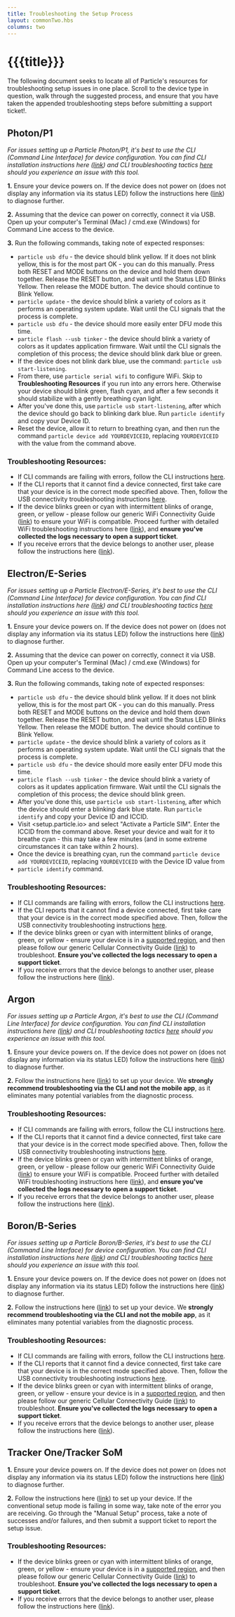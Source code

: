 ```yaml
---
title: Troubleshooting the Setup Process
layout: commonTwo.hbs
columns: two
---
```


# {{{title}}}

The following document seeks to locate all of Particle's resources for troubleshooting setup issues in one place. Scroll to the device type in question, walk through the suggested process, and ensure that you have taken the appended troubleshooting steps before submitting a support ticket!.

## Photon/P1

_For issues setting up a Particle Photon/P1, it's best to use the CLI (Command Line Interface) for device configuration. You can find CLI installation instructions here ([link](/tutorials/developer-tools/cli/)) and CLI troubleshooting tactics [here](/troubleshooting/guides/build-tools-troubleshooting/troubleshooting-the-particle-cli/) should you experience an issue with this tool._

**1\.** Ensure your device powers on. If the device does not power on (does not display any information via its status LED) follow the instructions here ([link](/troubleshooting/guides/device-troubleshooting/identifying-damaged-hardware/)) to diagnose further.

**2.** Assuming that the device can power on correctly, connect it via USB. Open up your computer's Terminal (Mac) / cmd.exe (Windows) for Command Line access to the device.

**3.** Run the following commands, taking note of expected responses:

* `particle usb dfu` \- the device should blink yellow. If it does not blink yellow, this is for the most part OK - you can do this manually. Press both RESET and MODE buttons on the device and hold them down together. Release the RESET button, and wait until the Status LED Blinks Yellow. Then release the MODE button. The device should continue to Blink Yellow.
* `particle update` \- the device should blink a variety of colors as it performs an operating system update. Wait until the CLI signals that the process is complete.
* `particle usb dfu` \- the device should more easily enter DFU mode this time.
* `particle flash --usb tinker` \- the device should blink a variety of colors as it updates application firmware. Wait until the CLI signals the completion of this process; the device should blink dark blue or green.
* If the device does not blink dark blue, use the command: `particle usb start-listening`.
* From there, use `particle serial wifi` to configure WiFi. Skip to **Troubleshooting Resources** if you run into any errors here. Otherwise your device should blink green, flash cyan, and after a few seconds it should stabilize with a gently breathing cyan light.
* After you've done this, use `particle usb start-listening`, after which the device should go back to blinking dark blue. Run `particle identify` and copy your Device ID.
* Reset the device, allow it to return to breathing cyan, and then run the command `particle device add YOURDEVICEID`, replacing `YOURDEVICEID` with the value from the command above.

### Troubleshooting Resources:

* If CLI commands are failing with errors, follow the CLI instructions [here](/troubleshooting/guides/build-tools-troubleshooting/troubleshooting-the-particle-cli/).
* If the CLI reports that it cannot find a device connected, first take care that your device is in the correct mode specified above. Then, follow the USB connectivity troubleshooting instructions [here](/troubleshooting/guides/build-tools-troubleshooting/troubleshooting-the-particle-cli/).
* If the device blinks green or cyan with intermittent blinks of orange, green, or yellow - please follow our generic WiFi Connectivity Guide ([link](/troubleshooting/guides/connectivity-troubleshooting/wifi-connectivity-troubleshooting-guide/)) to ensure your WiFi is compatible. Proceed further with detailed WiFi troubleshooting instructions here ([link](/troubleshooting/guides/connectivity-troubleshooting/troubleshooting-wifi-on-the-particle-photonp1/)), and **ensure you've collected the logs necessary to open a support ticket**.
* If you receive errors that the device belongs to another user, please follow the instructions here ([link](/troubleshooting/guides/device-management/how-can-i-transfer-my-device-to-another-user/)).

## Electron/E-Series

_For issues setting up a Particle Electron/E-Series, it's best to use the CLI (Command Line Interface) for device configuration. You can find CLI installation instructions here ([link](/tutorials/developer-tools/cli/)) and CLI troubleshooting tactics [here](/troubleshooting/guides/build-tools-troubleshooting/troubleshooting-the-particle-cli/) should you experience an issue with this tool._

**1\.** Ensure your device powers on. If the device does not power on (does not display any information via its status LED) follow the instructions here ([link](/troubleshooting/guides/device-troubleshooting/identifying-damaged-hardware/)) to diagnose further.

**2.** Assuming that the device can power on correctly, connect it via USB. Open up your computer's Terminal (Mac) / cmd.exe (Windows) for Command Line access to the device.

**3.** Run the following commands, taking note of expected responses:

* `particle usb dfu` \- the device should blink yellow. If it does not blink yellow, this is for the most part OK - you can do this manually. Press both RESET and MODE buttons on the device and hold them down together. Release the RESET button, and wait until the Status LED Blinks Yellow. Then release the MODE button. The device should continue to Blink Yellow.
* `particle update` \- the device should blink a variety of colors as it performs an operating system update. Wait until the CLI signals that the process is complete.
* `particle usb dfu` \- the device should more easily enter DFU mode this time.
* `particle flash --usb tinker` \- the device should blink a variety of colors as it updates application firmware. Wait until the CLI signals the completion of this process; the device should blink green.
* After you've done this, use `particle usb start-listening`, after which the device should enter a blinking dark blue state. Run `particle identify` and copy your Device ID and ICCID.
* Visit <setup.particle.io> and select "Activate a Particle SIM". Enter the ICCID from the command above. Reset your device and wait for it to breathe cyan - this may take a few minutes (and in some extreme circumstances it can take within 2 hours).
* Once the device is breathing cyan, run the command `particle device add YOURDEVICEID`, replacing `YOURDEVICEID` with the Device ID value from
* `particle identify` command.

### Troubleshooting Resources:

* If CLI commands are failing with errors, follow the CLI instructions [here](/troubleshooting/guides/build-tools-troubleshooting/troubleshooting-the-particle-cli/).
* If the CLI reports that it cannot find a device connected, first take care that your device is in the correct mode specified above. Then, follow the USB connectivity troubleshooting instructions [here](/troubleshooting/guides/build-tools-troubleshooting/troubleshooting-the-particle-cli/).
* If the device blinks green or cyan with intermittent blinks of orange, green, or yellow - ensure your device is in a [supported region](/reference/cellular/cellular-carriers/), and then please follow our generic Cellular Connectivity Guide ([link](/troubleshooting/guides/device-management/repairing-product-device-keys/)) to troubleshoot. **Ensure you've collected the logs necessary to open a support ticket**.
* If you receive errors that the device belongs to another user, please follow the instructions here ([link](/troubleshooting/guides/device-management/how-can-i-transfer-my-device-to-another-user/)).

## Argon

_For issues setting up a Particle Argon, it's best to use the CLI (Command Line Interface) for device configuration. You can find CLI installation instructions here ([link](/tutorials/developer-tools/cli/)) and CLI troubleshooting tactics [here](/troubleshooting/guides/build-tools-troubleshooting/troubleshooting-the-particle-cli/) should you experience an issue with this tool._

**1\.** Ensure your device powers on. If the device does not power on (does not display any information via its status LED) follow the instructions here ([link](/troubleshooting/guides/device-troubleshooting/identifying-damaged-hardware/)) to diagnose further.

**2.** Follow the instructions here ([link](/troubleshooting/guides/device-management/how-can-i-set-up-my-argon-or-boron-via-usb/)) to set up your device. We **strongly recommend troubleshooting via the CLI and not the mobile app**, as it eliminates many potential variables from the diagnostic process.

### Troubleshooting Resources:

* If CLI commands are failing with errors, follow the CLI instructions [here](/troubleshooting/guides/build-tools-troubleshooting/troubleshooting-the-particle-cli/).
* If the CLI reports that it cannot find a device connected, first take care that your device is in the correct mode specified above. Then, follow the USB connectivity troubleshooting instructions [here](/troubleshooting/guides/build-tools-troubleshooting/troubleshooting-the-particle-cli/).
* If the device blinks green or cyan with intermittent blinks of orange, green, or yellow - please follow our generic WiFi Connectivity Guide ([link](/troubleshooting/guides/connectivity-troubleshooting/wifi-connectivity-troubleshooting-guide/)) to ensure your WiFi is compatible. Proceed further with detailed WiFi troubleshooting instructions here ([link](/troubleshooting/guides/connectivity-troubleshooting/troubleshooting-wifi-on-the-particle-argon/)), and **ensure you've collected the logs necessary to open a support ticket**.
* If you receive errors that the device belongs to another user, please follow the instructions here ([link](/troubleshooting/guides/device-management/how-can-i-transfer-my-device-to-another-user/)).

## Boron/B-Series

_For issues setting up a Particle Boron/B-Series, it's best to use the CLI (Command Line Interface) for device configuration. You can find CLI installation instructions here ([link](/tutorials/developer-tools/cli/)) and CLI troubleshooting tactics [here](/troubleshooting/guides/build-tools-troubleshooting/troubleshooting-the-particle-cli/) should you experience an issue with this tool._

**1\.** Ensure your device powers on. If the device does not power on (does not display any information via its status LED) follow the instructions here ([link](/troubleshooting/guides/device-troubleshooting/identifying-damaged-hardware/)) to diagnose further.

**2.** Follow the instructions here ([link](/troubleshooting/guides/device-management/how-can-i-set-up-my-argon-or-boron-via-usb/)) to set up your device. We **strongly recommend troubleshooting via the CLI and not the mobile app**, as it eliminates many potential variables from the diagnostic process.

### Troubleshooting Resources:

* If CLI commands are failing with errors, follow the CLI instructions [here](/troubleshooting/guides/build-tools-troubleshooting/troubleshooting-the-particle-cli/).
* If the CLI reports that it cannot find a device connected, first take care that your device is in the correct mode specified above. Then, follow the USB connectivity troubleshooting instructions [here](/troubleshooting/guides/build-tools-troubleshooting/troubleshooting-the-particle-cli/).
* If the device blinks green or cyan with intermittent blinks of orange, green, or yellow - ensure your device is in a [supported region](/reference/cellular/cellular-carriers/), and then please follow our generic Cellular Connectivity Guide ([link](/troubleshooting/guides/device-management/repairing-product-device-keys/)) to troubleshoot. **Ensure you've collected the logs necessary to open a support ticket**.
* If you receive errors that the device belongs to another user, please follow the instructions here ([link](/troubleshooting/guides/device-management/how-can-i-transfer-my-device-to-another-user/)).

## Tracker One/Tracker SoM

**1\.** Ensure your device powers on. If the device does not power on (does not display any information via its status LED) follow the instructions here ([link](/troubleshooting/guides/device-troubleshooting/identifying-damaged-hardware/)) to diagnose further.

**2.** Follow the instructions here ([link](/tutorials/asset-tracking/setup/#setup)) to set up your device. If the conventional setup mode is failing in some way, take note of the error you are receiving. Go through the "Manual Setup" process, take a note of successes and/or failures, and then submit a support ticket to report the setup issue.

### Troubleshooting Resources:

* If the device blinks green or cyan with intermittent blinks of orange, green, or yellow - ensure your device is in a [supported region](/reference/cellular/cellular-carriers/), and then please follow our generic Cellular Connectivity Guide ([link](/troubleshooting/guides/device-management/repairing-product-device-keys/)) to troubleshoot. **Ensure you've collected the logs necessary to open a support ticket**.
* If you receive errors that the device belongs to another user, please follow the instructions here ([link](/troubleshooting/guides/device-management/how-can-i-transfer-my-device-to-another-user/)).
